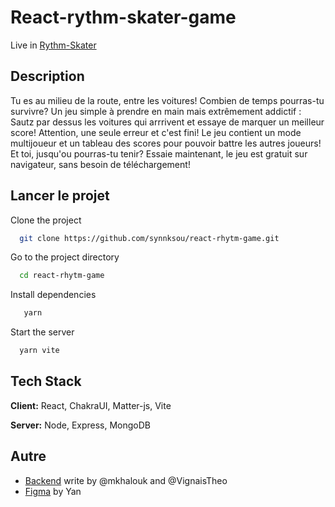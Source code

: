 # React-rythm-skater-game

Live in [Rythm-Skater](https://graceful-meerkat-2e2334.netlify.app)

## Description

Tu es au milieu de la route, entre les voitures! Combien de temps pourras-tu survivre?
Un jeu simple à prendre en main mais extrêmement addictif : Sautz par dessus les voitures qui arrrivent et essaye de marquer un meilleur score! Attention, une seule erreur et c'est fini!
Le jeu contient un mode multijoueur et un tableau des scores pour pouvoir battre les autres joueurs!
Et toi, jusqu'ou pourras-tu tenir? Essaie maintenant, le jeu est gratuit sur navigateur, sans besoin de téléchargement!

## Lancer le projet

Clone the project

```bash
  git clone https://github.com/synnksou/react-rhytm-game.git
```

Go to the project directory

```bash
  cd react-rhytm-game
```

Install dependencies

```bash
   yarn
```

Start the server

```bash
  yarn vite
```

## Tech Stack

**Client:** React, ChakraUI, Matter-js, Vite

**Server:** Node, Express, MongoDB

## Autre
- [Backend](https://github.com/mkhalouk/rhythm_ball_api) write by @mkhalouk and @VignaisTheo
- [Figma](https://www.figma.com/file/YeJBWRCrdpY0oPb9qIpF0j/Untitled?node-id=0%3A1&t=90BJ0M9bJMUD8ITq-1) by Yan
